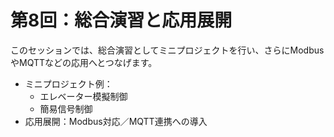 # 第8回：総合演習と応用展開

このセッションでは、総合演習としてミニプロジェクトを行い、さらにModbusやMQTTなどの応用へとつなげます。

- ミニプロジェクト例：
  - エレベーター模擬制御
  - 簡易信号制御
- 応用展開：Modbus対応／MQTT連携への導入

